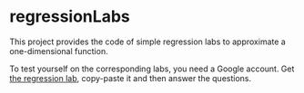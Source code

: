 # regressionLabs

This project provides the code of simple regression labs to approximate a one-dimensional function.

To test yourself on the corresponding labs, you need a Google account. Get [the regression lab](https://colab.research.google.com/drive/1plp6tnSkrrTVGz5n3yrRTMnNMy7rTX5g), copy-paste it and then answer the questions.
